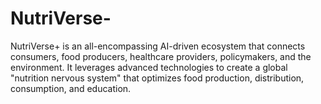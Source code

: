 # NutriVerse-
NutriVerse+ is an all-encompassing AI-driven ecosystem that connects consumers, food producers, healthcare providers, policymakers, and the environment. It leverages advanced technologies to create a global "nutrition nervous system" that optimizes food production, distribution, consumption, and education.
